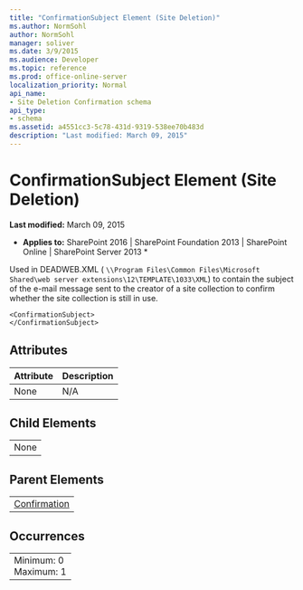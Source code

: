 ```yaml
---
title: "ConfirmationSubject Element (Site Deletion)"
ms.author: NormSohl
author: NormSohl
manager: soliver
ms.date: 3/9/2015
ms.audience: Developer
ms.topic: reference
ms.prod: office-online-server
localization_priority: Normal
api_name:
- Site Deletion Confirmation schema
api_type:
- schema
ms.assetid: a4551cc3-5c78-431d-9319-538ee70b483d
description: "Last modified: March 09, 2015"
---
```


# ConfirmationSubject Element (Site Deletion)

 **Last modified:** March 09, 2015 
  
 * **Applies to:** SharePoint 2016 | SharePoint Foundation 2013 | SharePoint Online | SharePoint Server 2013 * 
  
Used in DEADWEB.XML ( `\\Program Files\Common Files\Microsoft Shared\web server extensions\12\TEMPLATE\1033\XML`) to contain the subject of the e-mail message sent to the creator of a site collection to confirm whether the site collection is still in use. 
  
```
<ConfirmationSubject>
</ConfirmationSubject>
```

## Attributes

|**Attribute**|**Description**|
|:-----|:-----|
|None  <br/> |N/A  <br/> |
   
## Child Elements

||
|:-----|
|None |
   
## Parent Elements

||
|:-----|
|[Confirmation](confirmation-element-site-deletion.md)|
   
## Occurrences

||
|:-----|
|Minimum: 0  <br/> Maximum: 1  <br/> |
   

